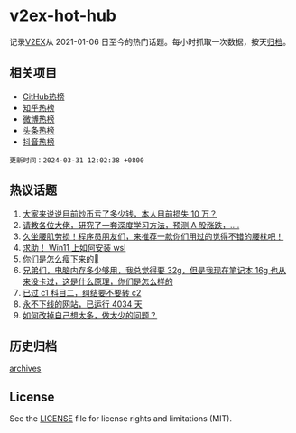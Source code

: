 # v2ex-hot-hub

 记录[V2EX](https://www.v2ex.com/)从 2021-01-06 日至今的热门话题。每小时抓取一次数据，按天[归档](archives)。
 
 ## 相关项目

- [GitHub热榜](https://github.com/it985/github-hot-hub)
- [知乎热榜](https://github.com/it985/zhihu-hot-hub)
- [微博热榜](https://github.com/it985/weibo-hot-hub)
- [头条热榜](https://github.com/it985/toutiao-hot-hub)
- [抖音热榜](https://github.com/it985/douyin-hot-hub)


 `更新时间：2024-03-31 12:02:38 +0800`

## 热议话题

1. [大家来说说目前炒币亏了多少钱，本人目前损失 10 万？](https://www.v2ex.com/t/1028441)
1. [请教各位大佬，研究了一套深度学习方法，预测 A 股涨跌，....](https://www.v2ex.com/t/1028472)
1. [久坐腰肌劳损！程序员朋友们，来推荐一款你们用过的觉得不错的腰枕吧！](https://www.v2ex.com/t/1028354)
1. [求助！ Win11 上如何安装 wsl](https://www.v2ex.com/t/1028402)
1. [你们是怎么瘦下来的🤗](https://www.v2ex.com/t/1028463)
1. [兄弟们，电脑内存多少够用，我总觉得要 32g，但是我现在笔记本 16g 也从来没卡过，这是什么原理，你们是怎么样的](https://www.v2ex.com/t/1028356)
1. [已过 c1 科目二，纠结要不要转 c2](https://www.v2ex.com/t/1028394)
1. [永不下线的网站，已运行 4034 天](https://www.v2ex.com/t/1028439)
1. [如何改掉自己想太多，做太少的问题？](https://www.v2ex.com/t/1028462)

## 历史归档

[archives](archives)

## License

See the [LICENSE](LICENSE) file for license rights and limitations (MIT).

